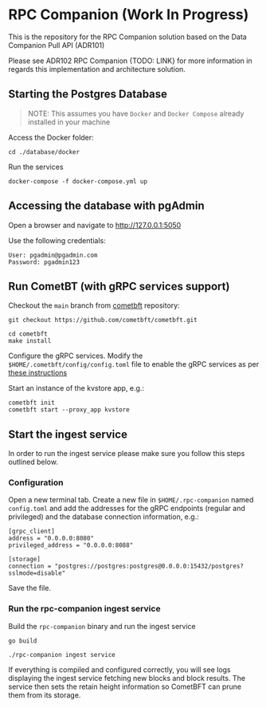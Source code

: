 # RPC Companion (Work In Progress)

This is the repository for the RPC Companion solution based on the Data Companion Pull API (ADR101)

Please see ADR102 RPC Companion {TODO: LINK} for more information in regards this implementation and architecture solution.

## Starting the Postgres Database

> NOTE: This assumes you have `Docker` and `Docker Compose` already installed in your machine
> 
Access the Docker folder:

`cd ./database/docker`

Run the services

`docker-compose -f docker-compose.yml up`

## Accessing the database with pgAdmin

Open a browser and navigate to
http://127.0.0.1:5050

Use the following credentials:

```
User: pgadmin@pgadmin.com
Password: pgadmin123
```

## Run CometBT (with gRPC services support)

Checkout the `main` branch from [cometbft](https://github.com/cometbft/cometbft) repository:

```
git checkout https://github.com/cometbft/cometbft.git

cd cometbft
make install
```

Configure the gRPC services. Modify the `$HOME/.cometbft/config/config.toml` file to enable the gRPC services as per
[these instructions](https://github.com/cometbft/cometbft/blob/main/docs/data-companion/grpc.md#enabling-the-grpc-services)

Start an instance of the kvstore app, e.g.:

```
cometbft init
cometbft start --proxy_app kvstore
```

## Start the ingest service

In order to run the ingest service please make sure you follow this steps outlined below.

### Configuration

Open a new terminal tab. Create a new file in `$HOME/.rpc-companion` named `config.toml` and add the addresses
for the gRPC endpoints (regular and privileged) and the database connection information, e.g.:

```
[grpc_client]
address = "0.0.0.0:8080"
privileged_address = "0.0.0.0:8088"

[storage]
connection = "postgres://postgres:postgres@0.0.0.0:15432/postgres?sslmode=disable"
```

Save the file.

### Run the rpc-companion ingest service

Build the `rpc-companion` binary and run the ingest service

```
go build

./rpc-companion ingest service
```

If everything is compiled and configured correctly, you will see logs displaying the ingest service fetching 
new blocks and block results. The service then sets the retain height information so CometBFT can prune 
them from its storage.